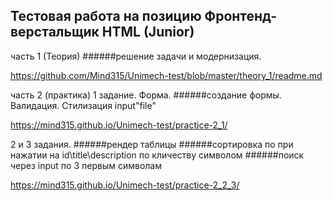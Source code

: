 ## Тестовая работа на позицию Фронтенд-верстальщик HTML (Junior)

часть 1 (Теория)
######решение задачи и модернизация.

https://github.com/Mind315/Unimech-test/blob/master/theory_1/readme.md

часть 2 (практика)
1 задание. Форма.
######создание формы. Валидация. Стилизация input"file"


https://mind315.github.io/Unimech-test/practice-2_1/


2 и 3 задания. 
######рендер таблицы
######сортировка по при нажатии на id\title\description по кличеству символом
######поиск через input по 3 первым символам

https://mind315.github.io/Unimech-test/practice-2_2_3/
